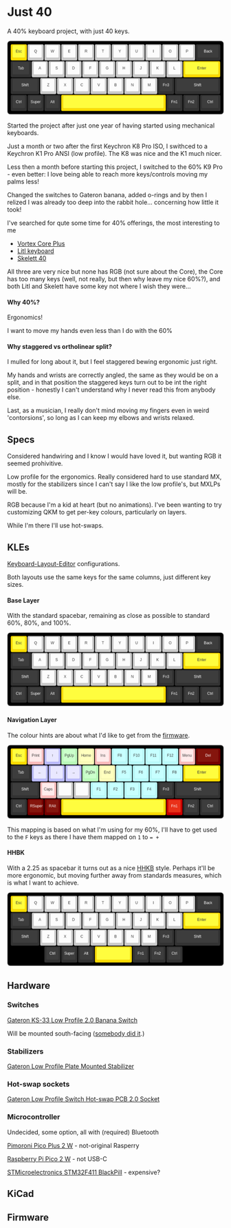 # Just 40

A 40% keyboard project, with just 40 keys.

![traditional keys](kle/traditional.png)

Started the project after just one year of having started using mechanical keyboards. 

Just a month or two after the first Keychron K8 Pro ISO, I swithced to a 
Keychron K1 Pro ANSI (low profile). The K8 was nice and the K1 much nicer.

Less then a month before starting this project, I switched to the 60% K9 Pro - even better: 
I love being able to reach more keys/controls moving my palms less! 

Changed the switches to Gateron banana, added o-rings
and by then I relized I was already too deep into the rabbit hole... concerning how little it took!

I've searched for qute some time for 40% offerings, the most interesting to me
 - [Vortex Core Plus](https://vortexgear.store/products/core-plus)
 - [Litl keyboard](https://sthlmkb.com/shop/litl-keyboard-kit/)
 - [Skelett 40](https://novelkeys.com/collections/keyboards/products/skelett-40-keyboard-kit)

All three are very nice but none has RGB (not sure about the Core),
the Core has too many keys (well, not really, but then why leave my nice 60%?),
and both Litl and Skelett have some key not where I wish they were...


#### Why 40%?

Ergonomics!

I want to move my hands even less than I do with the 60%

#### Why staggered vs ortholinear split?

I mulled for long about it, but I feel staggered bewing ergonomic just right.

My hands and wrists are correctly angled, the same as they would be on a split,
and in that position the staggered keys turn out to be int the right position -
honestly I can't understand why I never read this from anybody else.

Last, as a musician, I really don't mind moving my fingers even in weird 'contorsions',
so long as I can keep my elbows and wrists relaxed.

## Specs

Considered handwiring and I know I would have loved it, but wanting RGB it seemed prohivitive.

Low profile for the ergonomics. Really considered hard to use standard MX,
mostly for the stabilizers since I can't say I like the low profile's, but MXLPs will be.

RGB because I'm a kid at heart (but no animations). I've been wanting to try customizing QKM
to get per-key colours, particularly on layers.

While I'm there I'll use hot-swaps.

## KLEs

[Keyboard-Layout-Editor](https://www.keyboard-layout-editor.com/#/) configurations.

Both layouts use the same keys for the same columns, just different key sizes.

#### Base Layer
With the standard spacebar, remaining as close as possible to standard 60%, 80%, and 100%.

![base layer](kle/traditional.png)

#### Navigation Layer

The colour hints are about what I'd like to get from the [firmware](#firmware).

![navigation layer](kle/traditional_nav_layer.png)

This mapping is based on what I'm using for my 60%, 
I'll have to get used to the `F` keys as there I have them mapped on `1` to `= +`

#### HHBK
With a 2.25 as spacebar it turns out as a nice [HHKB](https://www.keyboard-layout-editor.com/#/) style.
Perhaps it'll be more ergonomic, but moving further away from standards measures, which is what I want to achieve.

![HHKB sized](kle/hhkb.png)


## Hardware

### Switches

[Gateron KS-33 Low Profile 2.0 Banana Switch](https://www.gateron.com/products/gateron-ks-33-low-profile-20-banana-switch?VariantsId=10734)

Will be mounted south-facing ([somebody did it](https://www.xda-developers.com/what-i-want-in-my-dream-keyboard/#:~:text=South%2Dfacing%20customizable%20LEDs).)

### Stabilizers

[Gateron Low Profile Plate Mounted Stabilizer](https://www.gateron.com/products/gateron-low-profile-plate-mounted-stabilizer?VariantsId=10477)

### Hot-swap sockets
[Gateron Low Profile Switch Hot-swap PCB 2.0 Socket](https://www.gateron.com/products/gateron-low-profile-switch-hot-swap-pcb-socket?VariantsId=10234)

### Microcontroller

Undecided, some option, all with (required) Bluetooth 

[Pimoroni Pico Plus 2 W](https://shop.pimoroni.com/products/pimoroni-pico-plus-2-w?variant=42182811942995) - not-original Rasperry

[Raspberry Pi Pico 2 W](https://www.raspberrypi.com/products/raspberry-pi-pico-2/) - not USB-C

[STMicroelectronics STM32F411 BlackPill](https://www.st.com/en/microcontrollers-microprocessors/stm32f411.html) - expensive?



## KiCad

## Firmware



